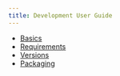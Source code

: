 ```yaml
---
title: Development User Guide
---
```


* [Basics](/devug/01-basics)
* [Requirements](/devug/02-requirements)
* [Versions](/devug/03-versions)
* [Packaging](/devug/04-packaging)